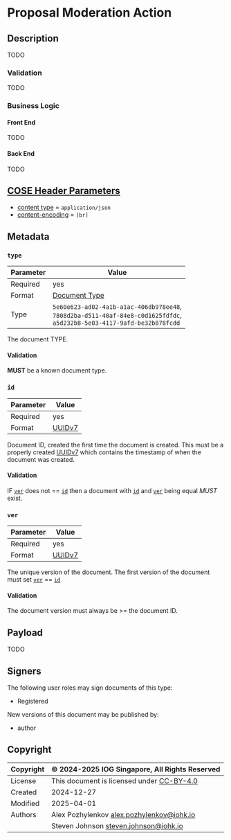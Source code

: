 # Proposal Moderation Action

## Description

TODO

### Validation

TODO

### Business Logic

#### Front End

TODO

#### Back End

TODO

## [COSE Header Parameters][RFC9052-HeaderParameters]

* [content type](../spec.md#content-type) = `application/json`
* [content-encoding](../spec.md#content-encoding) = `[br]`

## Metadata

### `type`
<!-- markdownlint-disable MD033 -->
| Parameter | Value |
| --- | --- |
| Required | yes |
| Format | [Document Type](../metadata.md#document-type) |
| Type | `5e60e623-ad02-4a1b-a1ac-406db978ee48`,<br/>`7808d2ba-d511-40af-84e8-c0d1625fdfdc`,<br/>`a5d232b8-5e03-4117-9afd-be32b878fcdd` |
<!-- markdownlint-enable MD033 -->
The document TYPE.

#### Validation

**MUST** be a known document type.

### `id`
<!-- markdownlint-disable MD033 -->
| Parameter | Value |
| --- | --- |
| Required | yes |
| Format | [UUIDv7](../metadata.md#uuidv7) |
<!-- markdownlint-enable MD033 -->
Document ID, created the first time the document is created.
This must be a properly created [UUIDv7][RFC9562-V7] which contains the
timestamp of when the document was created.

#### Validation

IF [`ver`](../metadata.md#ver) does not == [`id`](../metadata.md#id) then a document with
[`id`](../metadata.md#id) and [`ver`](../metadata.md#ver) being equal *MUST* exist.

### `ver`
<!-- markdownlint-disable MD033 -->
| Parameter | Value |
| --- | --- |
| Required | yes |
| Format | [UUIDv7](../metadata.md#uuidv7) |
<!-- markdownlint-enable MD033 -->
The unique version of the document.
The first version of the document must set [`ver`](../metadata.md#ver) == [`id`](../metadata.md#id)

#### Validation

The document version must always be >= the document ID.

## Payload

TODO

## Signers

The following user roles may sign documents of this type:

* Registered

New versions of this document may be published by:

* author

## Copyright

| Copyright | :copyright: 2024-2025 IOG Singapore, All Rights Reserved |
| --- | --- |
| License | This document is licensed under [CC-BY-4.0] |
| Created | 2024-12-27 |
| Modified | 2025-04-01 |
| Authors | Alex Pozhylenkov <alex.pozhylenkov@iohk.io> |
| | Steven Johnson <steven.johnson@iohk.io> |

[RFC9052-HeaderParameters]: https://www.rfc-editor.org/rfc/rfc8152#section-3.1
[CC-BY-4.0]: https://creativecommons.org/licenses/by/4.0/legalcode
[RFC9562-V7]: https://www.rfc-editor.org/rfc/rfc9562.html#name-uuid-version-7
